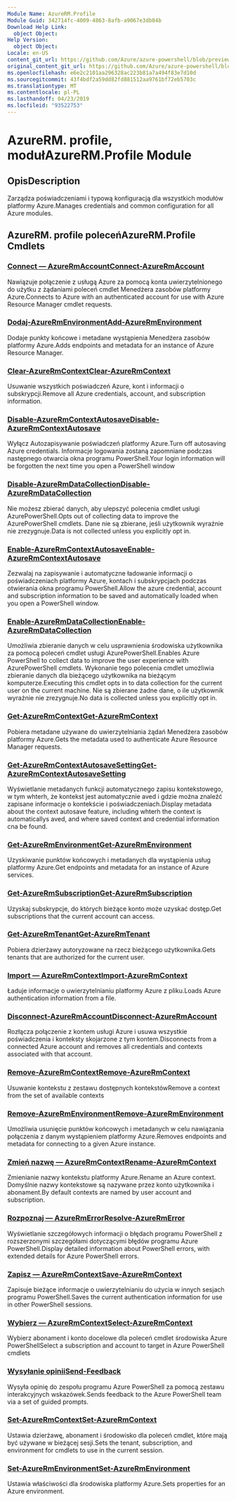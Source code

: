 ```yaml
---
Module Name: AzureRM.Profile
Module Guid: 342714fc-4009-4863-8afb-a9067e3db04b
Download Help Link:
  object Object: 
Help Version:
  object Object: 
Locale: en-US
content_git_url: https://github.com/Azure/azure-powershell/blob/preview/src/ResourceManager/Profile/Commands.Profile/help/AzureRM.Profile.md
original_content_git_url: https://github.com/Azure/azure-powershell/blob/preview/src/ResourceManager/Profile/Commands.Profile/help/AzureRM.Profile.md
ms.openlocfilehash: e6e2c2101aa296328ac223b81a7a494f83e7d10d
ms.sourcegitcommit: 43f4bdf2a59dd82fd881512aa9761bf72eb5703c
ms.translationtype: MT
ms.contentlocale: pl-PL
ms.lasthandoff: 04/23/2019
ms.locfileid: "93522753"
---
```

# <span data-ttu-id="b95fa-101">AzureRM. profile, moduł</span><span class="sxs-lookup"><span data-stu-id="b95fa-101">AzureRM.Profile Module</span></span>
## <span data-ttu-id="b95fa-102">Opis</span><span class="sxs-lookup"><span data-stu-id="b95fa-102">Description</span></span>
<span data-ttu-id="b95fa-103">Zarządza poświadczeniami i typową konfiguracją dla wszystkich modułów platformy Azure.</span><span class="sxs-lookup"><span data-stu-id="b95fa-103">Manages credentials and common configuration for all Azure modules.</span></span>

## <span data-ttu-id="b95fa-104">AzureRM. profile poleceń</span><span class="sxs-lookup"><span data-stu-id="b95fa-104">AzureRM.Profile Cmdlets</span></span>
### [<span data-ttu-id="b95fa-105">Connect — AzureRmAccount</span><span class="sxs-lookup"><span data-stu-id="b95fa-105">Connect-AzureRmAccount</span></span>](Connect-AzureRmAccount.md)
<span data-ttu-id="b95fa-106">Nawiązuje połączenie z usługą Azure za pomocą konta uwierzytelnionego do użytku z żądaniami poleceń cmdlet Menedżera zasobów platformy Azure.</span><span class="sxs-lookup"><span data-stu-id="b95fa-106">Connects to Azure with an authenticated account for use with Azure Resource Manager cmdlet requests.</span></span>

### [<span data-ttu-id="b95fa-107">Dodaj-AzureRmEnvironment</span><span class="sxs-lookup"><span data-stu-id="b95fa-107">Add-AzureRmEnvironment</span></span>](Add-AzureRmEnvironment.md)
<span data-ttu-id="b95fa-108">Dodaje punkty końcowe i metadane wystąpienia Menedżera zasobów platformy Azure.</span><span class="sxs-lookup"><span data-stu-id="b95fa-108">Adds endpoints and metadata for an instance of Azure Resource Manager.</span></span>

### [<span data-ttu-id="b95fa-109">Clear-AzureRmContext</span><span class="sxs-lookup"><span data-stu-id="b95fa-109">Clear-AzureRmContext</span></span>](Clear-AzureRmContext.md)
<span data-ttu-id="b95fa-110">Usuwanie wszystkich poświadczeń Azure, kont i informacji o subskrypcji.</span><span class="sxs-lookup"><span data-stu-id="b95fa-110">Remove all Azure credentials, account, and subscription information.</span></span>

### [<span data-ttu-id="b95fa-111">Disable-AzureRmContextAutosave</span><span class="sxs-lookup"><span data-stu-id="b95fa-111">Disable-AzureRmContextAutosave</span></span>](Disable-AzureRmContextAutosave.md)
<span data-ttu-id="b95fa-112">Wyłącz Autozapisywanie poświadczeń platformy Azure.</span><span class="sxs-lookup"><span data-stu-id="b95fa-112">Turn off autosaving Azure credentials.</span></span>  <span data-ttu-id="b95fa-113">Informacje logowania zostaną zapomniane podczas następnego otwarcia okna programu PowerShell.</span><span class="sxs-lookup"><span data-stu-id="b95fa-113">Your login information will be forgotten the next time you open a PowerShell window</span></span>

### [<span data-ttu-id="b95fa-114">Disable-AzureRmDataCollection</span><span class="sxs-lookup"><span data-stu-id="b95fa-114">Disable-AzureRmDataCollection</span></span>](Disable-AzureRmDataCollection.md)
<span data-ttu-id="b95fa-115">Nie możesz zbierać danych, aby ulepszyć polecenia cmdlet usługi AzurePowerShell.</span><span class="sxs-lookup"><span data-stu-id="b95fa-115">Opts out of collecting data to improve the AzurePowerShell cmdlets.</span></span> <span data-ttu-id="b95fa-116">Dane nie są zbierane, jeśli użytkownik wyraźnie nie zrezygnuje.</span><span class="sxs-lookup"><span data-stu-id="b95fa-116">Data is not collected unless you explicitly opt in.</span></span>

### [<span data-ttu-id="b95fa-117">Enable-AzureRmContextAutosave</span><span class="sxs-lookup"><span data-stu-id="b95fa-117">Enable-AzureRmContextAutosave</span></span>](Enable-AzureRmContextAutosave.md)
<span data-ttu-id="b95fa-118">Zezwalaj na zapisywanie i automatyczne ładowanie informacji o poświadczeniach platformy Azure, kontach i subskrypcjach podczas otwierania okna programu PowerShell.</span><span class="sxs-lookup"><span data-stu-id="b95fa-118">Allow the azure credential, account and subscription information to be saved and automatically loaded when you open a PowerShell window.</span></span> 

### [<span data-ttu-id="b95fa-119">Enable-AzureRmDataCollection</span><span class="sxs-lookup"><span data-stu-id="b95fa-119">Enable-AzureRmDataCollection</span></span>](Enable-AzureRmDataCollection.md)
<span data-ttu-id="b95fa-120">Umożliwia zbieranie danych w celu usprawnienia środowiska użytkownika za pomocą poleceń cmdlet usługi AzurePowerShell.</span><span class="sxs-lookup"><span data-stu-id="b95fa-120">Enables Azure PowerShell to collect data to improve the user experience with AzurePowerShell cmdlets.</span></span>
<span data-ttu-id="b95fa-121">Wykonanie tego polecenia cmdlet umożliwia zbieranie danych dla bieżącego użytkownika na bieżącym komputerze.</span><span class="sxs-lookup"><span data-stu-id="b95fa-121">Executing this cmdlet opts in to data collection for the current user on the current machine.</span></span>
<span data-ttu-id="b95fa-122">Nie są zbierane żadne dane, o ile użytkownik wyraźnie nie zrezygnuje.</span><span class="sxs-lookup"><span data-stu-id="b95fa-122">No data is collected unless you explicitly opt in.</span></span>

### [<span data-ttu-id="b95fa-123">Get-AzureRmContext</span><span class="sxs-lookup"><span data-stu-id="b95fa-123">Get-AzureRmContext</span></span>](Get-AzureRmContext.md)
<span data-ttu-id="b95fa-124">Pobiera metadane używane do uwierzytelniania żądań Menedżera zasobów platformy Azure.</span><span class="sxs-lookup"><span data-stu-id="b95fa-124">Gets the metadata used to authenticate Azure Resource Manager requests.</span></span>

### [<span data-ttu-id="b95fa-125">Get-AzureRmContextAutosaveSetting</span><span class="sxs-lookup"><span data-stu-id="b95fa-125">Get-AzureRmContextAutosaveSetting</span></span>](Get-AzureRmContextAutosaveSetting.md)
<span data-ttu-id="b95fa-126">Wyświetlanie metadanych funkcji automatycznego zapisu kontekstowego, w tym whterh, że kontekst jest automatycznie aved i gdzie można znaleźć zapisane informacje o kontekście i poświadczeniach.</span><span class="sxs-lookup"><span data-stu-id="b95fa-126">Display metadata about the context autosave feature, including whterh the context is automaticallys aved, and where saved context and credential information cna be found.</span></span>

### [<span data-ttu-id="b95fa-127">Get-AzureRmEnvironment</span><span class="sxs-lookup"><span data-stu-id="b95fa-127">Get-AzureRmEnvironment</span></span>](Get-AzureRmEnvironment.md)
<span data-ttu-id="b95fa-128">Uzyskiwanie punktów końcowych i metadanych dla wystąpienia usług platformy Azure.</span><span class="sxs-lookup"><span data-stu-id="b95fa-128">Get endpoints and metadata for an instance of Azure services.</span></span>

### [<span data-ttu-id="b95fa-129">Get-AzureRmSubscription</span><span class="sxs-lookup"><span data-stu-id="b95fa-129">Get-AzureRmSubscription</span></span>](Get-AzureRmSubscription.md)
<span data-ttu-id="b95fa-130">Uzyskaj subskrypcje, do których bieżące konto może uzyskać dostęp.</span><span class="sxs-lookup"><span data-stu-id="b95fa-130">Get subscriptions that the current account can access.</span></span>

### [<span data-ttu-id="b95fa-131">Get-AzureRmTenant</span><span class="sxs-lookup"><span data-stu-id="b95fa-131">Get-AzureRmTenant</span></span>](Get-AzureRmTenant.md)
<span data-ttu-id="b95fa-132">Pobiera dzierżawy autoryzowane na rzecz bieżącego użytkownika.</span><span class="sxs-lookup"><span data-stu-id="b95fa-132">Gets tenants that are authorized for the current user.</span></span>

### [<span data-ttu-id="b95fa-133">Import — AzureRmContext</span><span class="sxs-lookup"><span data-stu-id="b95fa-133">Import-AzureRmContext</span></span>](Import-AzureRmContext.md)
<span data-ttu-id="b95fa-134">Ładuje informacje o uwierzytelnianiu platformy Azure z pliku.</span><span class="sxs-lookup"><span data-stu-id="b95fa-134">Loads Azure authentication information from a file.</span></span>

### [<span data-ttu-id="b95fa-135">Disconnect-AzureRmAccount</span><span class="sxs-lookup"><span data-stu-id="b95fa-135">Disconnect-AzureRmAccount</span></span>](Disconnect-AzureRmAccount.md)
<span data-ttu-id="b95fa-136">Rozłącza połączenie z kontem usługi Azure i usuwa wszystkie poświadczenia i konteksty skojarzone z tym kontem.</span><span class="sxs-lookup"><span data-stu-id="b95fa-136">Disconnects from a connected Azure account and removes all credentials and contexts associated with that account.</span></span>

### [<span data-ttu-id="b95fa-137">Remove-AzureRmContext</span><span class="sxs-lookup"><span data-stu-id="b95fa-137">Remove-AzureRmContext</span></span>](Remove-AzureRmContext.md)
<span data-ttu-id="b95fa-138">Usuwanie kontekstu z zestawu dostępnych kontekstów</span><span class="sxs-lookup"><span data-stu-id="b95fa-138">Remove a context from the set of available contexts</span></span>

### [<span data-ttu-id="b95fa-139">Remove-AzureRmEnvironment</span><span class="sxs-lookup"><span data-stu-id="b95fa-139">Remove-AzureRmEnvironment</span></span>](Remove-AzureRmEnvironment.md)
<span data-ttu-id="b95fa-140">Umożliwia usunięcie punktów końcowych i metadanych w celu nawiązania połączenia z danym wystąpieniem platformy Azure.</span><span class="sxs-lookup"><span data-stu-id="b95fa-140">Removes endpoints and metadata for connecting to a given Azure instance.</span></span>

### [<span data-ttu-id="b95fa-141">Zmień nazwę — AzureRmContext</span><span class="sxs-lookup"><span data-stu-id="b95fa-141">Rename-AzureRmContext</span></span>](Rename-AzureRmContext.md)
<span data-ttu-id="b95fa-142">Zmienianie nazwy kontekstu platformy Azure.</span><span class="sxs-lookup"><span data-stu-id="b95fa-142">Rename an Azure context.</span></span>  <span data-ttu-id="b95fa-143">Domyślnie nazwy kontekstowe są nazywane przez konto użytkownika i abonament.</span><span class="sxs-lookup"><span data-stu-id="b95fa-143">By default contexts are named by user account and subscription.</span></span>

### [<span data-ttu-id="b95fa-144">Rozpoznaj — AzureRmError</span><span class="sxs-lookup"><span data-stu-id="b95fa-144">Resolve-AzureRmError</span></span>](Resolve-AzureRmError.md)
<span data-ttu-id="b95fa-145">Wyświetlanie szczegółowych informacji o błędach programu PowerShell z rozszerzonymi szczegółami dotyczącymi błędów programu Azure PowerShell.</span><span class="sxs-lookup"><span data-stu-id="b95fa-145">Display detailed information about PowerShell errors, with extended details for Azure PowerShell errors.</span></span>

### [<span data-ttu-id="b95fa-146">Zapisz — AzureRmContext</span><span class="sxs-lookup"><span data-stu-id="b95fa-146">Save-AzureRmContext</span></span>](Save-AzureRmContext.md)
<span data-ttu-id="b95fa-147">Zapisuje bieżące informacje o uwierzytelnianiu do użycia w innych sesjach programu PowerShell.</span><span class="sxs-lookup"><span data-stu-id="b95fa-147">Saves the current authentication information for use in other PowerShell sessions.</span></span>

### [<span data-ttu-id="b95fa-148">Wybierz — AzureRmContext</span><span class="sxs-lookup"><span data-stu-id="b95fa-148">Select-AzureRmContext</span></span>](Select-AzureRmContext.md)
<span data-ttu-id="b95fa-149">Wybierz abonament i konto docelowe dla poleceń cmdlet środowiska Azure PowerShell</span><span class="sxs-lookup"><span data-stu-id="b95fa-149">Select a subscription and account to target in Azure PowerShell cmdlets</span></span>

### [<span data-ttu-id="b95fa-150">Wysyłanie opinii</span><span class="sxs-lookup"><span data-stu-id="b95fa-150">Send-Feedback</span></span>](Send-Feedback.md)
<span data-ttu-id="b95fa-151">Wysyła opinię do zespołu programu Azure PowerShell za pomocą zestawu interakcyjnych wskazówek.</span><span class="sxs-lookup"><span data-stu-id="b95fa-151">Sends feedback to the Azure PowerShell team via a set of guided prompts.</span></span>

### [<span data-ttu-id="b95fa-152">Set-AzureRmContext</span><span class="sxs-lookup"><span data-stu-id="b95fa-152">Set-AzureRmContext</span></span>](Set-AzureRmContext.md)
<span data-ttu-id="b95fa-153">Ustawia dzierżawę, abonament i środowisko dla poleceń cmdlet, które mają być używane w bieżącej sesji.</span><span class="sxs-lookup"><span data-stu-id="b95fa-153">Sets the tenant, subscription, and environment for cmdlets to use in the current session.</span></span>

### [<span data-ttu-id="b95fa-154">Set-AzureRmEnvironment</span><span class="sxs-lookup"><span data-stu-id="b95fa-154">Set-AzureRmEnvironment</span></span>](Set-AzureRmEnvironment.md)
<span data-ttu-id="b95fa-155">Ustawia właściwości dla środowiska platformy Azure.</span><span class="sxs-lookup"><span data-stu-id="b95fa-155">Sets properties for an Azure environment.</span></span>

